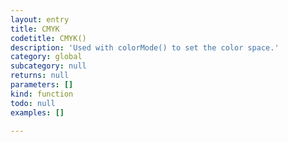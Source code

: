 ```yaml
---
layout: entry
title: CMYK
codetitle: CMYK()
description: 'Used with colorMode() to set the color space.'
category: global
subcategory: null
returns: null
parameters: []
kind: function
todo: null
examples: []

---
```

